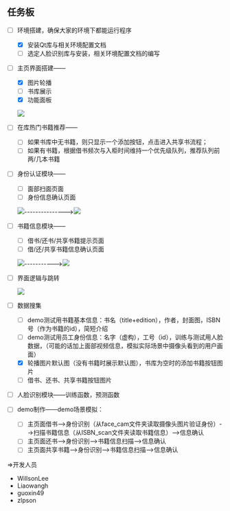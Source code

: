 ## 任务板

- [ ] 环境搭建，确保大家的环境下都能运行程序

  - [x] 安装Qt库与相关环境配置文档
  - [ ] 选定人脸识别库与安装，相关环境配置文档的编写

- [ ] 主页界面搭建——

  - [x] 图片轮播
  - [ ] 书库展示
  - [x] 功能面板

  ![](images/main.png)

- [ ] 在库热门书籍推荐——

  - [ ] 如果书库中无书籍，则只显示一个添加按钮，点击进入共享书流程；
  - [ ] 如果有书籍，根据借书频次与入柜时间维持一个优先级队列，推荐队列前两/几本书籍

- [ ] 身份认证模块——

  - [ ] 面部扫面页面
  - [ ] 身份信息确认页面

  ![](images/face_cam.png)--------------->![](images/confirm.png)

- [ ] 书籍信息模块——

  - [ ] 借书/还书/共享书籍提示页面
  - [ ] 借/还/共享书籍信息确认页面

  ![](images/borrow.png)----------->![](images/success.png)

- [ ] 界面逻辑与跳转

  ![](images/logic.png)

- [ ] 数据搜集

  - [ ] demo测试用书籍基本信息：书名（title+edition），作者，封面图，ISBN号（作为书籍的id），简短介绍
  - [ ] demo测试用员工身份信息：名字（虚构），工号（id），训练与测试用人脸数据，（可能的话加上面部视频信息，模拟实际场景中摄像头看到的用户画面）
  - [x] 轮播图片默认图（没有书籍时展示默认图），书库为空时的添加书籍按钮图片
  - [ ] 借书、还书、共享书籍按钮图片

- [ ] 人脸识别模块——训练函数，预测函数

- [ ] demo制作——demo场景模拟：

  - [ ] 主页面借书-->身份识别（从face_cam文件夹读取摄像头图片验证身份）-->扫描书籍信息（从ISBN_scan文件夹读取书籍信息）-->信息确认
  - [ ] 主页面还书-->身份识别-->书籍信息扫描-->信息确认
  - [ ] 主页面共享书籍-->身份识别-->书籍信息扫描-->信息确认

=>开发人员

- WillsonLee
- Liaowangh
- guoxin49
- zlpson

